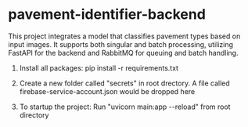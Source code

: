 # pavement-identifier-backend
This project integrates a model that classifies pavement types based on input images. It supports both singular and batch processing, utilizing FastAPI for the backend and RabbitMQ for queuing and batch handling.

1. Install all packages:
pip install -r requirements.txt

2. Create a new folder called "secrets" in root drectory. A file called firebase-service-account.json would be dropped here

3. To startup the project:
Run "uvicorn main:app --reload" from root directory
